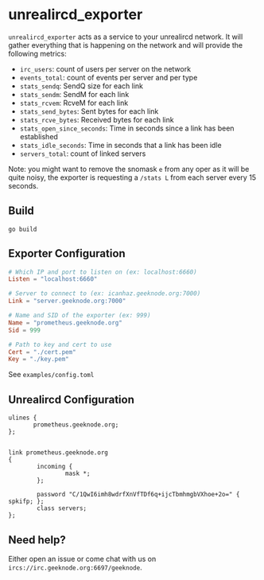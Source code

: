 unrealircd_exporter
===================

`unrealircd_exporter` acts as a service to your unrealircd network. It will gather everything that is happening on the network and will provide the following metrics:
- `irc_users`: count of users per server on the network
- `events_total`: count of events per server and per type
- `stats_sendq`: SendQ size for each link
- `stats_sendm`: SendM for each link
- `stats_rcvem`: RcveM for each link
- `stats_send_bytes`: Sent bytes for each link
- `stats_rcve_bytes`: Received bytes for each link
- `stats_open_since_seconds`: Time in seconds since a link has been established
- `stats_idle_seconds`: Time in seconds that a link has been idle
- `servers_total`: count of linked servers

Note: you might want to remove the snomask `e` from any oper as it will be quite noisy, the exporter is requesting a `/stats L` from each server every 15 seconds.

Build
-----
```
go build
```

Exporter Configuration
----------------------
```toml
# Which IP and port to listen on (ex: localhost:6660)
Listen = "localhost:6660"

# Server to connect to (ex: icanhaz.geeknode.org:7000)
Link = "server.geeknode.org:7000"

# Name and SID of the exporter (ex: 999)
Name = "prometheus.geeknode.org"
Sid = 999

# Path to key and cert to use
Cert = "./cert.pem"
Key = "./key.pem"
```

See `examples/config.toml`

Unrealircd Configuration
------------------------
```
ulines {
       prometheus.geeknode.org;
};


link prometheus.geeknode.org
{
        incoming {
                mask *;
        };

        password "C/1QwI6imh8wdrfXnVfTDf6q+ijcTbmhmgbVXhoe+2o=" { spkifp; };
        class servers;
};
```

Need help?
----------
Either open an issue or come chat with us on `ircs://irc.geeknode.org:6697/geeknode`.
